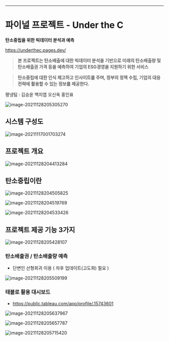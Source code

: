 ----
# 파이널 프로젝트 - Under the C

**탄소중립을 위한 빅데이터 분석과 예측**

https://underthec.pages.dev/

> **본 프로젝트는 탄소배출에 대한 빅데이터 분석을 기반으로 
> 미래의 탄소배출량 및 탄소배출권 가격 등을 예측하여 기업의 ESG경영을 지원하기 위한 서비스**

> **탄소중립에 대한 인식 제고하고 인사이트를 주며, 정부의 정책 수립, 기업의 대응 전략에 활용할 수 있는 정보를 제공한다.**

평냉팀 : 김승윤 백지엽 오신옥 홍인표

![image-20211128205305270](README.assets/image-20211128205305270.png)

## 시스템 구성도 



![image-20211117001703274](README.assets/image-20211117001703274.png)



## 프로젝트 개요

![image-20211128204413284](README.assets/image-20211128204413284.png)



## 탄소중립이란

![image-20211128204505825](README.assets/image-20211128204505825.png)

![image-20211128204519769](README.assets/image-20211128204519769.png)

![image-20211128204533426](README.assets/image-20211128204533426.png)



## 프로젝트 제공 기능 3가지

![image-20211128205428107](README.assets/image-20211128205428107.png)



### 탄소배출권 / 탄소배출량 예측

- 단변인 선형회귀 이용 ( 차후 업데이트(고도화) 필요 )

![image-20211128205509199](README.assets/image-20211128205509199.png)



### 태블로 활용 대시보드 

- https://public.tableau.com/app/profile/.15743601

![image-20211128205637967](README.assets/image-20211128205637967.png)

![image-20211128205657787](README.assets/image-20211128205657787.png)

![image-20211128205715420](README.assets/image-20211128205715420.png)







